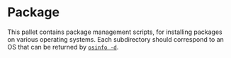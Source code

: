 # Package

This pallet contains package management scripts, for installing packages on various operating systems.
Each subdirectory should correspond to an OS that can be returned by [`osinfo -d`](../common/osinfo).
